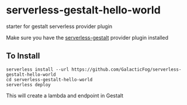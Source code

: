 # serverless-gestalt-hello-world
starter for gestalt serverless provider plugin

Make sure you have the [serverless-gestalt](https://github.com/GalacticFog/serverless-gestalt) provider plugin installed

## To Install

```
serverless install --url https://github.com/GalacticFog/serverless-gestalt-hello-world
cd serverless-gestalt-hello-world
serverless deploy
```

This will create a lambda and endpoint in Gestalt
